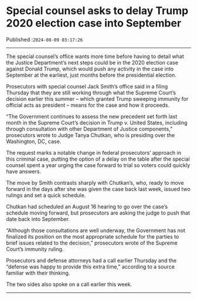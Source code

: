 # Special counsel asks to delay Trump 2020 election case into September

Published :`2024-08-09 03:17:26`

---

The special counsel’s office wants more time before having to detail what the Justice Department’s next steps could be in the 2020 election case against Donald Trump, which would push any activity in the case into September at the earliest, just months before the presidential election.

Prosecutors with special counsel Jack Smith’s office said in a filing Thursday that they are still working through what the Supreme Court’s decision earlier this summer – which granted Trump sweeping immunity for official acts as president – means for the case and how it proceeds.

“The Government continues to assess the new precedent set forth last month in the Supreme Court’s decision in Trump v. United States, including through consultation with other Department of Justice components,” prosecutors wrote to Judge Tanya Chutkan, who is presiding over the Washington, DC, case.

The request marks a notable change in federal prosecutors’ approach in this criminal case, putting the option of a delay on the table after the special counsel spent a year urging the case forward to trial so voters could quickly have answers.

The move by Smith contrasts sharply with Chutkan’s, who, ready to move forward in the days after she was given the case back last week, issued two rulings and set a quick schedule.

Chutkan had scheduled an August 16 hearing to go over the case’s schedule moving forward, but prosecutors are asking the judge to push that date back into September.

“Although those consultations are well underway, the Government has not finalized its position on the most appropriate schedule for the parties to brief issues related to the decision,” prosecutors wrote of the Supreme Court’s immunity ruling.

Prosecutors and defense attorneys had a call earlier Thursday and the “defense was happy to provide this extra time,” according to a source familiar with their thinking.

The two sides also spoke on a call earlier this week.

---

